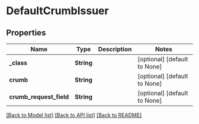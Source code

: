 # DefaultCrumbIssuer

## Properties
Name | Type | Description | Notes
------------ | ------------- | ------------- | -------------
**_class** | **String** |  | [optional] [default to None]
**crumb** | **String** |  | [optional] [default to None]
**crumb_request_field** | **String** |  | [optional] [default to None]

[[Back to Model list]](../README.md#documentation-for-models) [[Back to API list]](../README.md#documentation-for-api-endpoints) [[Back to README]](../README.md)



